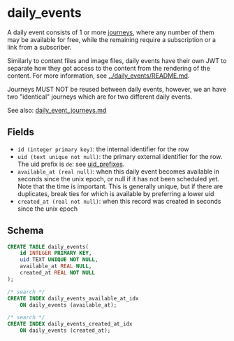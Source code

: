 # daily_events

A daily event consists of 1 or more [journeys](journeys.md), where any number of
them may be available for free, while the remaining require a subscription or a
link from a subscriber.

Similarly to content files and image files, daily events have their own JWT
to separate how they got access to the content from the rendering of the content.
For more information, see [../daily_events/README.md](../daily_events/README.md).

Journeys MUST NOT be reused between daily events, however, we an have two
"identical" journeys which are for two different daily events.

See also: [daily_event_journeys.md](daily_event_journeys.md)

## Fields

-   `id (integer primary key)`: the internal identifier for the row
-   `uid (text unique not null)`: the primary external identifier for the row. The
    uid prefix is `de`: see [uid_prefixes](../uid_prefixes.md).
-   `available_at (real null)`: when this daily event becomes available in seconds since the
    unix epoch, or null if it has not been scheduled yet. Note that the time is important.
    This is generally unique, but if there are duplicates, break ties for which is available
    by preferring a lower uid
-   `created_at (real not null)`: when this record was created in seconds since the unix epoch

## Schema

```sql
CREATE TABLE daily_events(
    id INTEGER PRIMARY KEY,
    uid TEXT UNIQUE NOT NULL,
    available_at REAL NULL,
    created_at REAL NOT NULL
);

/* search */
CREATE INDEX daily_events_available_at_idx
    ON daily_events (available_at);

/* search */
CREATE INDEX daily_events_created_at_idx
    ON daily_events (created_at);
```
